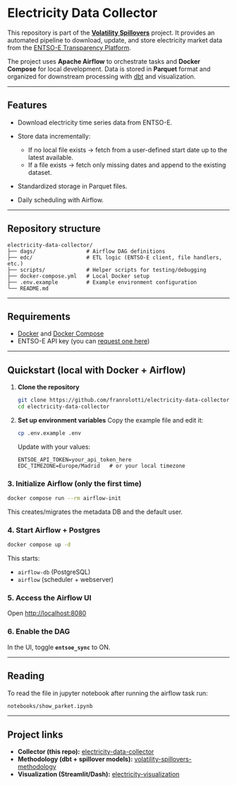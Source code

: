 # Electricity Data Collector

This repository is part of the **[Volatility Spillovers](https://github.com/franrolotti/volatility-spillovers)** project.
It provides an automated pipeline to download, update, and store electricity market data from the [ENTSO-E Transparency Platform](https://transparency.entsoe.eu/).

The project uses **Apache Airflow** to orchestrate tasks and **Docker Compose** for local development.
Data is stored in **Parquet** format and organized for downstream processing with [dbt](https://github.com/franrolotti/volatility-spillovers-methodology) and visualization.

---

## Features

* Download electricity time series data from ENTSO-E.
* Store data incrementally:

  * If no local file exists → fetch from a user-defined start date up to the latest available.
  * If a file exists → fetch only missing dates and append to the existing dataset.
* Standardized storage in Parquet files.
* Daily scheduling with Airflow.

---

## Repository structure

```
electricity-data-collector/
├── dags/                # Airflow DAG definitions
├── edc/                 # ETL logic (ENTSO-E client, file handlers, etc.)
├── scripts/             # Helper scripts for testing/debugging
├── docker-compose.yml   # Local Docker setup
├── .env.example         # Example environment configuration
└── README.md
```

---

## Requirements

* [Docker](https://docs.docker.com/get-docker/) and [Docker Compose](https://docs.docker.com/compose/)
* ENTSO-E API key (you can [request one here](https://transparency.entsoe.eu/content/static_content/Static%20content/web%20api/Guide.html))

---

## Quickstart (local with Docker + Airflow)

1. **Clone the repository**

   ```bash
   git clone https://github.com/franrolotti/electricity-data-collector.git
   cd electricity-data-collector
   ```

2. **Set up environment variables**
   Copy the example file and edit it:

   ```bash
   cp .env.example .env
   ```

   Update with your values:

   ```
   ENTSOE_API_TOKEN=your_api_token_here
   EDC_TIMEZONE=Europe/Madrid   # or your local timezone
   ```



### 3. Initialize Airflow (only the **first time**)

```bash
docker compose run --rm airflow-init
```

This creates/migrates the metadata DB and the default user.

### 4. Start Airflow + Postgres

```bash
docker compose up -d
```

This starts:

* `airflow-db` (PostgreSQL)
* `airflow` (scheduler + webserver)

### 5. Access the Airflow UI

Open [http://localhost:8080](http://localhost:8080)

### 6. Enable the DAG

In the UI, toggle **`entsoe_sync`** to ON.


---

## Reading

To read the file in jupyter notebook after running the airflow task run:

```bash
notebooks/show_parket.ipynb
```

---

## Project links

* **Collector (this repo):** [electricity-data-collector](https://github.com/franrolotti/electricity-data-collector)
* **Methodology (dbt + spillover models):** [volatility-spillovers-methodology](https://github.com/franrolotti/volatility-spillovers-methodology)
* **Visualization (Streamlit/Dash):** [electricity-visualization](https://github.com/franrolotti/electricity-visualization)


